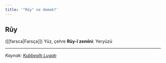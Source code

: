 ```yaml
---
title: '"Rûy" ne demek?'
---
```


## Rûy
([[farsca|Farsça]]) Yüz, çehre
**Rûy-î zemîni**: Yeryüzü

---
*Kaynak: [Kubbealtı Lugatı](https://lugatim.com/s/ruy)*